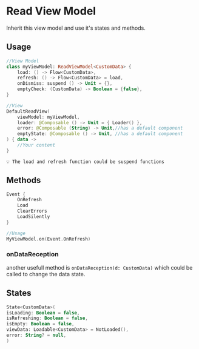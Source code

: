 # Read View Model

Inherit this view model and use it's states and methods.

## Usage
```kotlin
//View Model
class myViewModel: ReadViewModel<CustomData> {
    load: () -> Flow<CustomData>,
    refresh: () -> Flow<CustomData> = load,
    onDismiss: suspend () -> Unit = {},
    emptyCheck: (CustomData) -> Boolean = {false},
}

//View
DefaultReadView(
    viewModel: myViewModel,
    loader: @Composable () -> Unit = { Loader() },
    error: @Composable (String) -> Unit,//has a default component
    emptyState: @Composable () -> Unit, //has a default component
) { data ->
    //Your content
}
```

`💡 The load and refresh function could be suspend functions`

## Methods
```kotlin
Event {
    OnRefresh
    Load 
    ClearErrors
    LoadSilently 
}

//Usage
MyViewModel.on(Event.OnRefresh)
```

### onDataReception
another usefull method is `onDataReception(d: CustomData)` which could be called to change the data state.

## States
```kotlin
State<CustomData>(
isLoading: Boolean = false,
isRefreshing: Boolean = false,
isEmpty: Boolean = false,
viewData: Loadable<CustomData> = NotLoaded(),
error: String? = null,
)
```